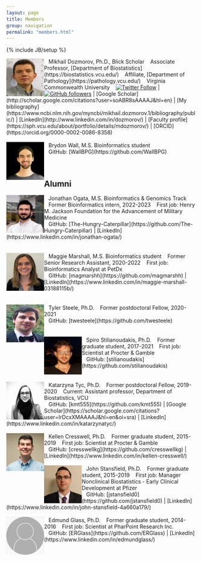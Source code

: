 ```yaml
---
layout: page
title: Members
group: navigation
permalink: "members.html"
---
```

{% include JB/setup %}

<img alt="Mikhail Dozmorov" align="left" src="media/people/MikhailDozmorov.jpg" width="100" height="100"/>
&nbsp;&nbsp;&nbsp;Mikhail Dozmorov, Ph.D., Blick Scholar  
&nbsp;&nbsp;&nbsp;Associate Professor, [Department of Biostatistics](https://biostatistics.vcu.edu/)  
&nbsp;&nbsp;&nbsp;Affiliate, [Department of Pathology](https://pathology.vcu.edu/)  
&nbsp;&nbsp;&nbsp;Virginia Commonwealth University  
<!-- &nbsp;&nbsp;&nbsp;[CV](./files/Dozmorov_M-CV.pdf) -->  
&nbsp;&nbsp;&nbsp;<a href="https://twitter.com/mikhaildozmorov"><img alt="Twitter Follow" height="20px" src="https://img.shields.io/twitter/follow/mikhaildozmorov?label=Friends%20on%20Twitter&style=social"></a> |
<a href="https://github.com/mdozmorov"><img alt="GitHub followers" height="20px" src="https://img.shields.io/github/followers/mdozmorov?label=GitHub%20friends&style=social"></a> | [Google Scholar](http://scholar.google.com/citations?user=soABR8sAAAAJ&hl=en) | [My bibliography](https://www.ncbi.nlm.nih.gov/myncbi/mikhail.dozmorov.1/bibliography/public/) | [LinkedIn](http://www.linkedin.com/in/dozmorov/) | [Faculty profile](https://sph.vcu.edu/about/portfolio/details/mdozmorov/) | [ORCID](https://orcid.org/0000-0002-0086-8358)
<br>
<br>

<img alt="Brydon Wall" align="left" src="media/people/Brydon_Wall.jpeg" width="100" height="100"/>
&nbsp;&nbsp;&nbsp;Brydon Wall, M.S. Bioinformatics student
<br>
&nbsp;&nbsp;&nbsp;GitHub: [WallBPG](https://github.com/WallBPG) 
<br>
<br>
<br>

## Alumni

<img alt="Jonathan Ogata" align="left" src="media/people/Jonathan_Ogata.jpeg" width="100" height="100"/>
&nbsp;&nbsp;&nbsp;Jonathan Ogata, M.S. Bioinformatics & Genomics Track
&nbsp;&nbsp;&nbsp;Former Bioinformatics intern, 2022-2023  
&nbsp;&nbsp;&nbsp;First job: Henry M. Jackson Foundation for the Advancement of Military Medicine  
<br>
&nbsp;&nbsp;&nbsp;GitHub: [The-Hungry-Caterpillar](https://github.com/The-Hungry-Caterpillar) | [LinkedIn](https://www.linkedin.com/in/jonathan-ogata/)   
<br>
<br>
<br>

<img alt="Maggie Marshall" align="left" src="media/people/MaggieMarshall.jpg" width="100" height="100"/>
&nbsp;&nbsp;&nbsp;Maggie Marshall, M.S. Bioinformatics student  
&nbsp;&nbsp;&nbsp;Former Senior Research Assistant, 2020-2022  
&nbsp;&nbsp;&nbsp;First job: Bioinformatics Analyst at PetDx  
<br>
&nbsp;&nbsp;&nbsp;GitHub: [magmarshh](https://github.com/magmarshh) | [LinkedIn](https://www.linkedin.com/in/maggie-marshall-03188115b/)     
<br>
<br>
<br>

<img alt="Tyler Steele" align="left" src="media/people/TylerSteele.jpg" width="100" height="100"/>
&nbsp;&nbsp;&nbsp;Tyler Steele, Ph.D.  
&nbsp;&nbsp;&nbsp;Former postdoctoral Fellow, 2020-2021  
<br>
&nbsp;&nbsp;&nbsp;GitHub: [twesteele](https://github.com/twesteele)   
<br>
<br>
<br>

<img alt="Spiro Stilianoudakis" align="left" src="media/people/SpiroStilianoudakis.jpg" width="100" height="100"/>
&nbsp;&nbsp;&nbsp;Spiro Stilianoudakis, Ph.D.   
&nbsp;&nbsp;&nbsp;Former graduate student, 2017-2021  
&nbsp;&nbsp;&nbsp;First job: Scientist at Procter & Gamble  
<br>
&nbsp;&nbsp;&nbsp;GitHub: [stilianoudakis](https://github.com/stilianoudakis)   
<br>
<br>
<br>

<img alt="Katarzyna Tyc" align="left" src="media/people/KatarzynaTyc.jpg" width="100" height="100"/>
&nbsp;&nbsp;&nbsp;Katarzyna Tyc, Ph.D.  
&nbsp;&nbsp;&nbsp;Former postdoctoral Fellow, 2019-2020  
&nbsp;&nbsp;&nbsp;Current: Assistant professor, Department of Biostatistics, VCU  
<br>
&nbsp;&nbsp;&nbsp;GitHub: [kmt555](https://github.com/kmt555) | [Google Scholar](https://scholar.google.com/citations?user=IrDcxXMAAAAJ&hl=en&oi=sra) | [LinkedIn](https://www.linkedin.com/in/katarzynatyc/)   
<br>
<br>

<img alt="Kellen Cresswell" align="left" src="media/people/KellenCresswell.jpg" width="100" height="100"/>
&nbsp;&nbsp;&nbsp;Kellen Cresswell, Ph.D.  
&nbsp;&nbsp;&nbsp;Former graduate student, 2015-2019  
&nbsp;&nbsp;&nbsp;First job: Scientist at Procter & Gamble  
<br>
&nbsp;&nbsp;&nbsp;GitHub: [cresswellkg](https://github.com/cresswellkg) | [LinkedIn](https://www.linkedin.com/in/kellen-cresswell/)  
<br>
<br>

<img alt="John Stansfield" align="left" src="media/people/JohnStansfield.jpg" width="100" height="100"/>
&nbsp;&nbsp;&nbsp;John Stansfield, Ph.D.  
&nbsp;&nbsp;&nbsp;Former graduate student, 2015-2019  
&nbsp;&nbsp;&nbsp;First job: Manager Nonclinical Biostatistics - Early Clinical Development at Pfizer  
<br>
&nbsp;&nbsp;&nbsp;GitHub: [jstansfield0](https://github.com/jstansfield0) | [LinkedIn](https://www.linkedin.com/in/john-stansfield-4a660a179/)  
<br>
<br>

<img alt="Edmund Glass" align="left" src="media/people/240px-Missing_avatar.svg.png" width="100" height="100"/>
&nbsp;&nbsp;&nbsp;Edmund Glass, Ph.D.  
&nbsp;&nbsp;&nbsp;Former graduate student, 2014-2016  
&nbsp;&nbsp;&nbsp;First job: Scientist at PharPoint Research Inc.  
<br>
&nbsp;&nbsp;&nbsp;GitHub: [ERGlass](https://github.com/ERGlass) | [LinkedIn](https://www.linkedin.com/in/edmundglass/)  
<br>
<br>



